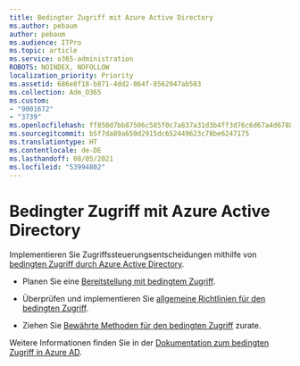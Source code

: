 ```yaml
---
title: Bedingter Zugriff mit Azure Active Directory
ms.author: pebaum
author: pebaum
ms.audience: ITPro
ms.topic: article
ms.service: o365-administration
ROBOTS: NOINDEX, NOFOLLOW
localization_priority: Priority
ms.assetid: 686e8f18-b871-4dd2-864f-8562947ab583
ms.collection: Adm_O365
ms.custom:
- "9001672"
- "3739"
ms.openlocfilehash: ff850d7bb87506c585f0c7a837a31d3b4ff3d76c6d67a4d6788c2b27c9f0a6c8
ms.sourcegitcommit: b5f7da89a650d2915dc652449623c78be6247175
ms.translationtype: HT
ms.contentlocale: de-DE
ms.lasthandoff: 08/05/2021
ms.locfileid: "53994802"
---
```

# <a name="conditional-access-with-azure-active-directory"></a>Bedingter Zugriff mit Azure Active Directory

Implementieren Sie Zugriffssteuerungsentscheidungen mithilfe von [bedingten Zugriff durch Azure Active Directory](https://docs.microsoft.com/azure/active-directory/conditional-access/overview).

- Planen Sie eine [Bereitstellung mit bedingtem Zugriff](https://docs.microsoft.com/azure/active-directory/conditional-access/plan-conditional-access). 

- Überprüfen und implementieren Sie [allgemeine Richtlinien für den bedingten Zugriff](https://docs.microsoft.com/azure/active-directory/conditional-access/concept-conditional-access-policy-common).

- Ziehen Sie [Bewährte Methoden für den bedingten Zugriff](https://docs.microsoft.com/azure/active-directory/conditional-access/best-practices) zurate.

Weitere Informationen finden Sie in der [Dokumentation zum bedingten Zugriff in Azure AD](https://docs.microsoft.com/azure/active-directory/conditional-access/).
